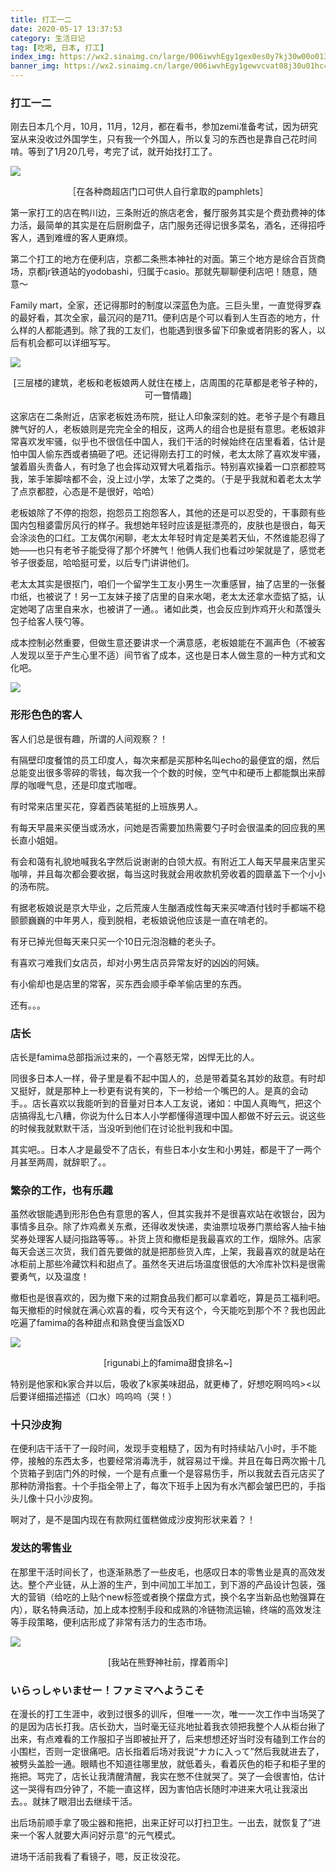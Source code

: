 ```yaml
---
title: 打工一二
date: 2020-05-17 13:37:53
category: 生活日记
tag: [吃喝, 日本, 打工]
index_img: https://wx2.sinaimg.cn/large/006iwvhEgy1gex0es0y7kj30w00o013e.jpg
banner_img: https://wx2.sinaimg.cn/large/006iwvhEgy1gewvcvat08j30u01hc4fv.jpg
---
```


###  打工一二

刚去日本几个月，10月，11月，12月，都在看书，参加zemi准备考试，因为研究室从来没收过外国学生，只有我一个外国人，所以复习的东西也是靠自己花时间啃。等到了1月20几号，考完了试，就开始找打工了。

![](https://wx3.sinaimg.cn/large/006iwvhEgy1gey3zjchp4j30u01407od.jpg)

<p align='center'>［在各种商超店门口可供人自行拿取的pamphlets］</p>

第一家打工的店在鸭川边，三条附近的旅店老舍，餐厅服务其实是个费劲费神的体力活，最简单的其实是在后厨刷盘子，店门服务还得记很多菜名，酒名，还得招呼客人，遇到难缠的客人更麻烦。

第二个打工的地方在便利店，京都二条熊本神社的对面。第三个地方是综合百货商场，京都jr铁道站的yodobashi，归属于casio。那就先聊聊便利店吧！随意，随意～

Family mart，全家，还记得那时的制度以深蓝色为底。三巨头里，一直觉得罗森的最好看，其次全家，最沉闷的是711。便利店是个可以看到人生百态的地方，什么样的人都能遇到。除了我的工友们，也能遇到很多留下印象或者阴影的客人，以后有机会都可以详细写写。

![](https://wx4.sinaimg.cn/large/006iwvhEgy1gex0ewkavoj308c0b4wfu.jpg)

<p align='center'>[三层楼的建筑，老板和老板娘两人就住在楼上，店周围的花草都是老爷子种的，可一瞥情趣]</p>

这家店在二条附近，店家老板姓汤布院，挺让人印象深刻的姓。老爷子是个有趣且脾气好的人，老板娘则是完完全全的相反，这两人的组合也是挺有意思。老板娘非常喜欢发牢骚，似乎也不很信任中国人，我们干活的时候始终在店里看着，估计是怕中国人偷东西或者搞砸了吧。还记得刚去打工的时候，老太太除了喜欢发牢骚，皱着眉头责备人，有时急了也会挥动双臂大吼着指示。特别喜欢操着一口京都腔骂我，笨手笨脚啥都不会，没上过小学，太笨了之类的。（于是乎我就和着老太太学了点京都腔，心态是不是很好，哈哈）

老板娘除了不停的抱怨，抱怨员工抱怨客人，其他的还是可以忍受的，干事颇有些国内包租婆雷厉风行的样子。我想她年轻时应该是挺漂亮的，皮肤也是很白，每天会涂淡色的口红。工友偶尔闲聊，老太太年轻时肯定是美若天仙，不然谁能忍得了她——也只有老爷子能受得了那个坏脾气！他俩人我们也看过吵架就是了，感觉老爷子很委屈，哈哈挺可爱，以后专门讲讲他们。

老太太其实是很抠门，咱们一个留学生工友小男生一次重感冒，抽了店里的一张餐巾纸，也被说了！另一工友妹子接了店里的自来水喝，老太太还拿水壶掂了掂，认定她喝了店里自来水，也被讲了一通。。诸如此类，也会反应到炸鸡开火和蒸馒头包子给客人筷勺等。

成本控制必然重要，但做生意还要讲求一个满意感，老板娘能在不漏声色（不被客人发现以至于产生心里不适）间节省了成本，这也是日本人做生意的一种方式和文化吧。

![](https://wx3.sinaimg.cn/large/006iwvhEgy1gex0fn21aaj30dc0a0gom.jpg)

### 形形色色的客人

客人们总是很有趣，所谓的人间观察？！

有隔壁印度餐馆的员工印度人，每次来都是买那种名叫echo的最便宜的烟，然后总能变出很多零碎的零钱，每次我一个个数的时候，空气中和硬币上都能飘出来醇厚的咖喱气息，还是印度式咖喱。

有时常来店里买花，穿着西装笔挺的上班族男人。

有每天早晨来买便当或汤水，问她是否需要加热需要勺子时会很温柔的回应我的黑长直小姐姐。

有会和蔼有礼貌地喊我名字然后说谢谢的白领大叔。有附近工人每天早晨来店里买咖啡，并且每次都会要收据，每当这时我就会用收款机旁收着的圆章盖下一个小小的汤布院。

有据老板娘说是京大毕业，之后荒废人生酗酒成性每天来买啤酒付钱时手都端不稳颤颤巍巍的中年男人，瘦到脱相，老板娘说他应该是一直在啃老的。

有牙已掉光但每天来只买一个10日元泡泡糖的老头子。

有喜欢刁难我们女店员，却对小男生店员异常友好的凶凶的阿姨。

有小偷却也是店里的常客，买东西会顺手牵羊偷店里的东西。

还有。。。

### 店长

店长是famima总部指派过来的，一个喜怒无常，凶悍无比的人。

同很多日本人一样，骨子里是看不起中国人的，总是带着莫名其妙的敌意。有时却又挺好，就是那种上一秒更有说有笑的，下一秒给一个嘴巴的人。是真的会动手。。店长喜欢以我能听到的音量对日本人工友说，诸如：中国人真晦气，把这个店搞得乱七八糟，你说为什么日本人小学都懂得道理中国人都做不好云云。说这些的时候我就默默干活，当没听到他们在讨论批判我和中国。

其实吧。。日本人才是最受不了店长，有些日本小女生和小男娃，都是干了一两个月甚至两周，就辞职了。。

### 繁杂的工作，也有乐趣

虽然收银能遇到形形色色有意思的客人，但其实我并不是很喜欢站在收银台，因为事情多且杂。除了炸鸡煮关东煮，还得收发快递，卖油票垃圾券门票给客人抽卡抽奖券处理客人疑问指路等等。。补货上货和撤柜是我最喜欢的工作，烟除外。店家每天会送三次货，我们首先要做的就是把那些货入库，上架，我最喜欢的就是站在冰柜前上那些冷藏饮料和甜点了。虽然冬天进后场温度很低的大冷库补饮料是很需要勇气，以及温度！

撤柜也是很喜欢的，因为撤下来的过期食品我们都可以拿着吃，算是员工福利吧。每天撤柜的时候就在满心欢喜的看，哎今天有这个，今天能吃到那个不？我也因此吃遍了famima的各种甜点和熟食便当盒饭XD

![](https://wx4.sinaimg.cn/large/006iwvhEgy1gex0gke5uwj30f00f015v.jpg)

<p align='center'>[rigunabi上的famima甜食排名~]</p>

特别是他家和k家合并以后，吸收了k家美味甜品，就更棒了，好想吃啊呜呜><以后要详细描述描述（口水）呜呜呜（哭！）

### 十只沙皮狗

在便利店干活干了一段时间，发现手变粗糙了，因为有时持续站八小时，手不能停，接触的东西太多，也要经常消毒洗手，就容易过干燥。并且在每日两次搬十几个货箱子到店门外的时候，一个是有点重一个是容易伤手，所以我就去百元店买了那种防滑指套。十个手指全带上了，每次下班手上因为有水汽都会皱巴巴的，手指头儿像十只小沙皮狗。

啊对了，是不是国内现在有款网红蛋糕做成沙皮狗形状来着？！

### 发达的零售业

在那里干活时间长了，也逐渐熟悉了一些皮毛，也感叹日本的零售业是真的高效发达。整个产业链，从上游的生产，到中间加工半加工，到下游的产品设计包装，强大的营销（给吃的上贴个new标签或者换个摆盘方式，换个名字当新品也勉强算在内），联名特典活动，加上成本控制手段和成熟的冷链物流运输，终端的高效发注等手段策略，便利店形成了非常有活力的生态市场。

![](https://wx4.sinaimg.cn/large/006iwvhEgy1gex0ft7h9nj30u01hcan6.jpg)

<p align='center'>[我站在熊野神社前，撑着雨伞]</p>

### いらっしゃいませー！ファミマへようこそ

在漫长的打工生涯中，收到过很多的训斥，但唯一一次，唯一一次工作中当场哭了的是因为店长打我。店长劲大，当时毫无征兆地扯着我衣领把我整个人从柜台揪了出来，有点难看的工作服扣子当即被扯开了，后来想想还好当时没有磕到工作台的小围栏，否则一定很痛吧。店长指着后场对我说“ナカに入って”然后我就进去了，被劈头盖脸一通。眼睛也不知道往哪里放，就低着头，看着灰色的柜子和柜子里的拖把。骂完了，店长让我清醒清醒，我实在憋不住就哭了。哭了一会很害怕，估计这一哭得有四分钟了，不能一直这样，因为害怕店长随时冲进来大吼让我滚出去。。就抹了眼泪出去继续干活。

出后场前顺手拿了吸尘器和拖把，出来正好可以打扫卫生。一出去，就恢复了”进来一个客人就要大声问好示意“的元气模式。

进场干活前我看了看镜子，嗯，反正妆没花。